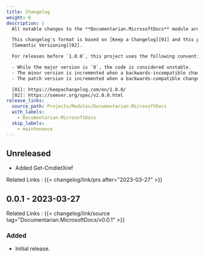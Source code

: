 ```yaml
---
title: Changelog
weight: 0
description: |
  All notable changes to the **Documentarian.MicrosoftDocs** module are documented in this file.

  This changelog's format is based on [Keep a Changelog][01] and this project adheres to
  [Semantic Versioning][02].

  For releases before `1.0.0`, this project uses the following convention:

  - While the major version is `0`, the code is considered unstable.
  - The minor version is incremented when a backwards-incompatible change is introduced.
  - The patch version is incremented when a backwards-compatible change or bug fix is introduced.

  [01]: https://keepachangelog.com/en/1.0.0/
  [02]: https://semver.org/spec/v2.0.0.html
release_links:
  source_path: Projects/Modules/Documentarian.MicrosoftDocs
  with_labels:
    - Documentarian.MicrosoftDocs
  skip_labels:
    - maintenance
---
```


## Unreleased

- Added Get-CmdletXref

Related Links
: {{< changelog/link/prs after="2023-03-27" >}}

## 0.0.1 - 2023-03-27

Related Links
: {{< changelog/link/source tag="Documentarian.MicrosoftDocs/v0.0.1" >}}

### Added

- Initial release.

<!-- Link Reference Definitions -->
